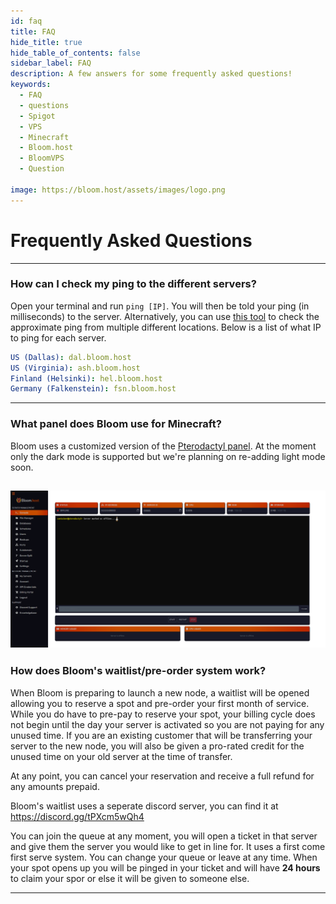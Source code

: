 ```yaml
---
id: faq
title: FAQ
hide_title: true
hide_table_of_contents: false
sidebar_label: FAQ
description: A few answers for some frequently asked questions!
keywords:
  - FAQ
  - questions
  - Spigot
  - VPS
  - Minecraft
  - Bloom.host
  - BloomVPS
  - Question
  
image: https://bloom.host/assets/images/logo.png
---
```

# **Frequently Asked Questions**

---

### How can I check my ping to the different servers?  
Open your terminal and run `ping [IP]`. You will then be told your ping (in milliseconds) to the server. Alternatively, you can use [this tool](https://tools.keycdn.com/ping) to check the approximate ping from multiple different locations. Below is a list of what IP to ping for each server.  
```YAML
US (Dallas): dal.bloom.host
US (Virginia): ash.bloom.host
Finland (Helsinki): hel.bloom.host
Germany (Falkenstein): fsn.bloom.host
```  
---


### What panel does Bloom use for Minecraft?  
Bloom uses a customized version of the [Pterodactyl panel](https://pterodactyl.io/). At the moment only the dark mode is supported but we're planning on re-adding light mode soon. 


![FAQ](../static/img/faq/panel.png)
---

### How does Bloom's waitlist/pre-order system work?  
When Bloom is preparing to launch a new node, a waitlist will be opened allowing you to reserve a spot and pre-order your first month of service. While you do have to pre-pay to reserve your spot, your billing cycle does not begin until the day your server is activated so you are not paying for any unused time. If you are an existing customer that will  be transferring your server to the new node, you will also be given a pro-rated credit for the unused time on your old server at the time of transfer. 

At any point, you can cancel your reservation and receive a full refund for any amounts prepaid. 


Bloom's waitlist uses a seperate discord server, you can find it at https://discord.gg/tPXcm5wQh4

You can join the queue at any moment, you will open a ticket in that server and give them the server you would like to get in line for. It uses a first come first serve system. You can change your queue or leave at any time. When your spot opens up you will be pinged in your ticket and will have **24 hours** to claim your spor or else it will be given to someone else. 

---